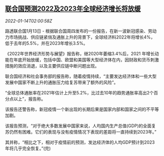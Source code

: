 <!--1642127462000-->
[联合国预测2022及2023年全球经济增长将放缓](https://cn.reuters.com/article/un-global-gdp-forecast-0114-idCNKBS2JO04J)
------

<div><i>2022-01-14T02:00:58Z</i></div><p>路透联合国1月13日 - 根据联合国周四发布的一份报告，在新一波新冠感染、劳动力市场挑战、供应链紧俏及通胀上升的背景下，全球经济料2022年将增长4%，低于去年的5.5%，并在2023年增长3.5%。</p><p>《2022年世界经济形势与展望》报告称，继2020年萎缩3.4%后，2021 年增长动能在年底开始放缓，包括中国、欧盟和美国等大型经济体在内，因财政和货币刺激措施的效应消退，以及主要供应链中断问题出现。</p><p>联合国经济和社会事务部的报告称，随着疫情持续，“主要发达经济体和一些大型发展中国家不断上升的通胀压力给复苏带来了额外的风险”。</p><p>“全球总体通胀率在2021年估计上升至5.2%，比过去10年的趋势通胀率高出2个百分点以上”，报告称。</p><p>该报告还警告称，新冠疫情一个新出现的长期后果是国家内部和国家之间的不平等加剧。</p><p>该报告预测，“对于绝大多数发展中国家来说，人均国内生产总值(GDP)的全面复苏仍然有困难。它们的表现与没有疫情情况下表现的差距将一直持续到2023年。”</p><p>其并称，“相比之下，相对于疫情前的预测，发达经济体的人均GDP预计到2023年将几乎完全恢复。”(完)</p>
